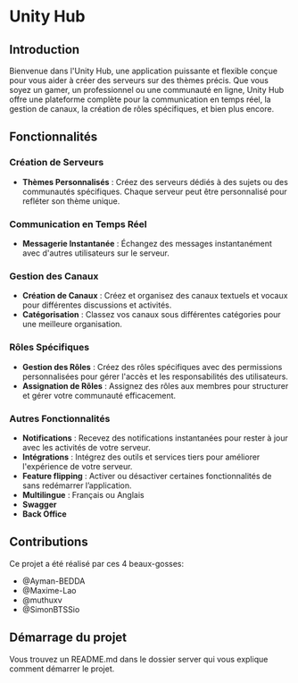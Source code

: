 # Unity Hub

## Introduction

Bienvenue dans l'Unity Hub, une application puissante et flexible conçue pour vous aider à créer des serveurs sur des thèmes précis. Que vous soyez un gamer, un professionnel ou une communauté en ligne, Unity Hub offre une plateforme complète pour la communication en temps réel, la gestion de canaux, la création de rôles spécifiques, et bien plus encore.

## Fonctionnalités

### Création de Serveurs
- **Thèmes Personnalisés** : Créez des serveurs dédiés à des sujets ou des communautés spécifiques. Chaque serveur peut être personnalisé pour refléter son thème unique.

### Communication en Temps Réel
- **Messagerie Instantanée** : Échangez des messages instantanément avec d'autres utilisateurs sur le serveur.

### Gestion des Canaux
- **Création de Canaux** : Créez et organisez des canaux textuels et vocaux pour différentes discussions et activités.
- **Catégorisation** : Classez vos canaux sous différentes catégories pour une meilleure organisation.

### Rôles Spécifiques
- **Gestion des Rôles** : Créez des rôles spécifiques avec des permissions personnalisées pour gérer l'accès et les responsabilités des utilisateurs.
- **Assignation de Rôles** : Assignez des rôles aux membres pour structurer et gérer votre communauté efficacement.

### Autres Fonctionnalités
- **Notifications** : Recevez des notifications instantanées pour rester à jour avec les activités de votre serveur.
- **Intégrations** : Intégrez des outils et services tiers pour améliorer l'expérience de votre serveur.
- **Feature flipping** : Activer ou désactiver certaines fonctionnalités de sans redémarrer l’application.
- **Multilingue** : Français ou Anglais
- **Swagger**
- **Back Office**


## Contributions

Ce projet a été réalisé par ces 4 beaux-gosses:
- @Ayman-BEDDA
- @Maxime-Lao
- @muthuxv
- @SimonBTSSio

## Démarrage du projet

Vous trouvez un README.md dans le dossier server qui vous explique comment démarrer le projet.
